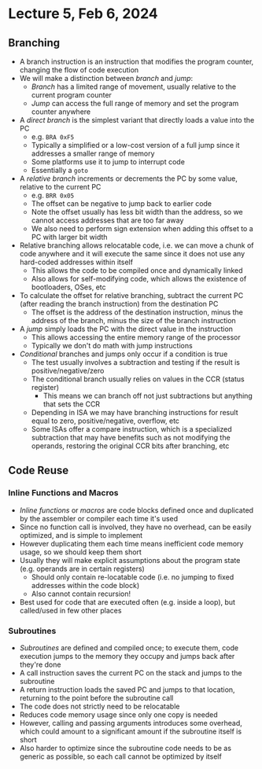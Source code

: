 # Lecture 5, Feb 6, 2024

## Branching

* A branch instruction is an instruction that modifies the program counter, changing the flow of code execution
* We will make a distinction between *branch* and *jump*:
	* *Branch* has a limited range of movement, usually relative to the current program counter
	* *Jump* can access the full range of memory and set the program counter anywhere
* A *direct branch* is the simplest variant that directly loads a value into the PC
	* e.g. `BRA 0xF5`
	* Typically a simplified or a low-cost version of a full jump since it addresses a smaller range of memory
	* Some platforms use it to jump to interrupt code
	* Essentially a `goto`
* A *relative branch* increments or decrements the PC by some value, relative to the current PC
	* e.g. `BRR 0x05`
	* The offset can be negative to jump back to earlier code
	* Note the offset usually has less bit width than the address, so we cannot access addresses that are too far away
	* We also need to perform sign extension when adding this offset to a PC with larger bit width
* Relative branching allows relocatable code, i.e. we can move a chunk of code anywhere and it will execute the same since it does not use any hard-coded addresses within itself
	* This allows the code to be compiled once and dynamically linked
	* Also allows for self-modifying code, which allows the existence of bootloaders, OSes, etc
* To calculate the offset for relative branching, subtract the current PC (after reading the branch instruction) from the destination PC
	* The offset is the address of the destination instruction, minus the address of the branch, minus the size of the branch instruction
* A *jump* simply loads the PC with the direct value in the instruction
	* This allows accessing the entire memory range of the processor
	* Typically we don't do math with jump instructions
* *Conditional* branches and jumps only occur if a condition is true
	* The test usually involves a subtraction and testing if the result is positive/negative/zero
	* The conditional branch usually relies on values in the CCR (status register)
		* This means we can branch off not just subtractions but anything that sets the CCR
	* Depending in ISA we may have branching instructions for result equal to zero, positive/negative, overflow, etc
	* Some ISAs offer a compare instruction, which is a specialized subtraction that may have benefits such as not modifying the operands, restoring the original CCR bits after branching, etc

## Code Reuse

### Inline Functions and Macros

* *Inline functions* or *macros* are code blocks defined once and duplicated by the assembler or compiler each time it's used
* Since no function call is involved, they have no overhead, can be easily optimized, and is simple to implement
* However duplicating them each time means inefficient code memory usage, so we should keep them short
* Usually they will make explicit assumptions about the program state (e.g. operands are in certain registers)
	* Should only contain re-locatable code (i.e. no jumping to fixed addresses within the code block)
	* Also cannot contain recursion!
* Best used for code that are executed often (e.g. inside a loop), but called/used in few other places

### Subroutines

* *Subroutines* are defined and compiled once; to execute them, code execution jumps to the memory they occupy and jumps back after they're done 
* A call instruction saves the current PC on the stack and jumps to the subroutine
* A return instruction loads the saved PC and jumps to that location, returning to the point before the subroutine call
* The code does not strictly need to be relocatable
* Reduces code memory usage since only one copy is needed
* However, calling and passing arguments introduces some overhead, which could amount to a significant amount if the subroutine itself is short
* Also harder to optimize since the subroutine code needs to be as generic as possible, so each call cannot be optimized by itself

